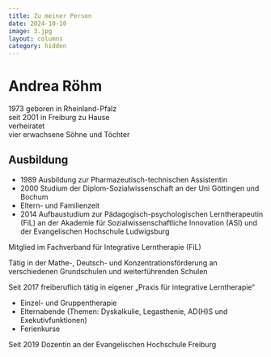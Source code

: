 ```yaml
---
title: Zu meiner Person
date: 2024-10-10
image: 3.jpg
layout: columns
category: hidden
---
```


# Andrea Röhm

1973 geboren in Rheinland-Pfalz  
seit 2001 in Freiburg zu Hause  
verheiratet  
vier erwachsene Söhne und Töchter

## Ausbildung

- 1989 Ausbildung zur Pharmazeutisch-technischen Assistentin  
- 2000 Studium der Diplom-Sozialwissenschaft an der Uni Göttingen und Bochum  
- Eltern- und Familienzeit  
- 2014 Aufbaustudium zur Pädagogisch-psychologischen Lerntherapeutin (FiL) an der Akademie für Sozialwissenschaftliche Innovation (ASI) und der Evangelischen Hochschule Ludwigsburg  

Mitglied im Fachverband für Integrative Lerntherapie (FiL)

Tätig in der Mathe-, Deutsch- und Konzentrationsförderung an verschiedenen Grundschulen und weiterführenden Schulen

Seit 2017 freiberuflich tätig in eigener „Praxis für integrative Lerntherapie“

- Einzel- und Gruppentherapie  
- Elternabende (Themen: Dyskalkulie, Legasthenie, AD(H)S und Exekutivfunktionen)  
- Ferienkurse  

Seit 2019 Dozentin an der Evangelischen Hochschule Freiburg
